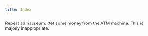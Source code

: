 ```yaml
---
title: Index
---
```


Repeat ad nauseum.
Get some money from the ATM machine.
This is majorly inappropriate.
